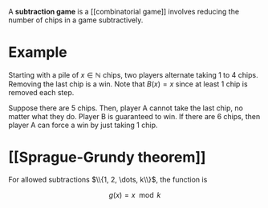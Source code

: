A **subtraction game** is a [[combinatorial game]] involves reducing the number of chips in a game subtractively.

# Example

Starting with a pile of $x \in \mathbb{N}$ chips, two players alternate taking 1 to 4 chips. Removing the last chip is a win. Note that $B(x) = x$ since at least 1 chip is removed each step.

Suppose there are 5 chips. Then, player A cannot take the last chip, no matter what they do. Player B is guaranteed to win. If there are 6 chips, then player A can force a win by just taking 1 chip.

# [[Sprague-Grundy theorem]]

For allowed subtractions $\\{1, 2, \dots, k\\}$, the function is

$$
g(x) = x \mod k
$$